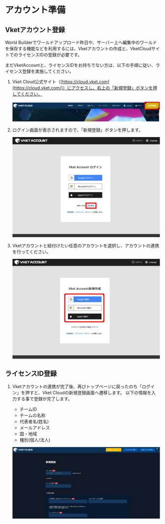 # アカウント準備

## Vketアカウント登録

World Builderでワールドアップロード昨日や、サーバー上へ編集中のワールドを保存する機能などを利用するには、Vketアカウントの作成と、VketCloudサイトでのライセンスIDの登録が必要です。

まだVketAccountと、ライセンスIDをお持ちでない方は、以下の手順に従い、ライセンス登録を実施してください。

1. Vket Cloud公式サイト（[https://cloud.vket.com](https://cloud.vket.com/)）にアクセスし、右上の「新規登録」ボタンを押してください。

    ![SetupAccount_1](./img/SetupAccount_1.ja.jpg)

1. ログイン画面が表示されますので、「新規登録」ボタンを押します。

    ![SetupAccount_2](./img/SetupAccount_2.ja.jpg)

1. Vketアカウントと紐付けたい任意のアカウントを選択し、アカウントの連携を行ってください。

    ![SetupAccount_2](./img/SetupAccount_3.ja.jpg)


## ライセンスID登録

1. Vketアカウントの連携が完了後、再びトップページに戻ったのち「ログイン」を押すと、Vket Cloudの新規登録画面へ遷移します。
以下の情報を入力する事で登録が完了します。

    - チームID
    - チームの名称
    - 代表者名(姓名)
    - メールアドレス
    - 国・地域
    - 種別(個人/法人)

    ![SetupAccount_2](./img/SetupAccount_4.ja.jpg)
